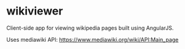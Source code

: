 # wikiviewer

Client-side app for viewing wikipedia pages built using AngularJS.

Uses mediawiki API: https://www.mediawiki.org/wiki/API:Main_page

